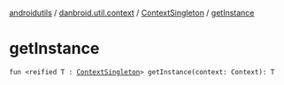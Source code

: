 [androidutils](../../index.md) / [danbroid.util.context](../index.md) / [ContextSingleton](index.md) / [getInstance](./get-instance.md)

# getInstance

`fun <reified T : `[`ContextSingleton`](index.md)`> getInstance(context: Context): T`